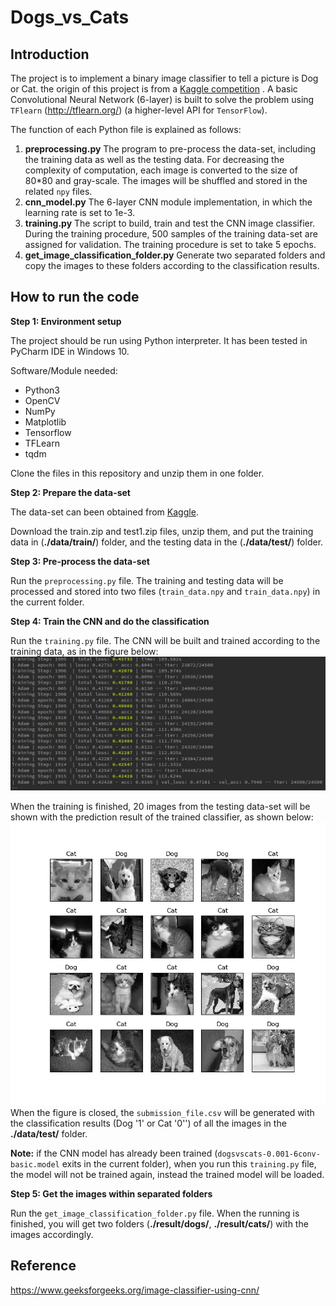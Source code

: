 # Dogs_vs_Cats

## Introduction
The project is to implement a binary image classifier to tell a picture is Dog or Cat.
the origin of this project is from a [Kaggle competition](https://www.kaggle.com/c/dogs-vs-cats) .
A basic Convolutional Neural Network (6-layer) is built to solve the problem using `TFlearn` (http://tflearn.org/) (a higher-level API for `TensorFlow`).

The function of each Python file is explained as follows:
1. **preprocessing.py** The program to pre-process the data-set, including the training data as well as the testing data. For decreasing the complexity of computation, each image is converted to the size of 80*80 and gray-scale. The images will be shuffled and stored in the related `npy` files. 
2. **cnn_model.py** The 6-layer CNN module implementation, in which the learning rate is set to 1e-3.
3. **training.py** The script to build, train and test the CNN image classifier. During the training procedure, 500 samples of the training data-set are assigned for validation. The training procedure is set to take 5 epochs.
4. **get_image_classification_folder.py** Generate two separated folders and copy the images to these folders according to the classification results.

## How to run the code
**Step 1: Environment setup**

The project should be run using Python interpreter. It has been tested in PyCharm IDE in Windows 10. 

Software/Module needed:
  * Python3
  * OpenCV
  * NumPy
  * Matplotlib
  * Tensorflow
  * TFLearn   
  * tqdm
  
 Clone the files in this repository and unzip them in one folder.
    
**Step 2: Prepare the data-set**

The data-set can been obtained from [Kaggle](https://www.kaggle.com/c/dogs-vs-cats/data). 

Download the train.zip and test1.zip files, unzip them, and put the training data in (**./data/train/**) folder, and the testing data in the (**./data/test/**) folder.

**Step 3: Pre-process the data-set**

Run the `preprocessing.py` file. The training and testing data will be processed and stored into two files (`train_data.npy` and `train_data.npy`) in the current folder. 

**Step 4: Train the CNN and do the classification**

Run the `training.py` file. The CNN will be built and trained according to the training data, as in the figure below:
![](output/training_process.png)

When the training is finished, 20 images from the testing data-set will be shown with the prediction result of the trained classifier, as shown below:
![](output/20_result_samples.jpeg)
When the figure is closed, the `submission_file.csv` will be generated with the classification results (Dog '1' or Cat '0'') of all the images in the **./data/test/** folder.

**Note:** if the CNN model has already been trained (`dogsvscats-0.001-6conv-basic.model` exits in the current folder), when you run this `training.py` file, the model will not be trained again, instead the trained model will be loaded.

**Step 5: Get the images within separated folders**

Run the `get_image_classification_folder.py` file. When the running is finished, you will get two folders (**./result/dogs/**, **./result/cats/**) with the images accordingly.

## Reference
https://www.geeksforgeeks.org/image-classifier-using-cnn/
